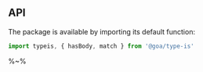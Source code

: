 ## API

The package is available by importing its default function:

```js
import typeis, { hasBody, match } from '@goa/type-is'
```

%~%